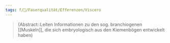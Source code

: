 ```yaml
---
tags: f/🧠/Faserqualität/Efferenzen/Viscero
---
```

> (Abstract::Leiten Informationen zu den sog. branchiogenen [[Muskeln]], die sich embryologisch aus den Kiemenbögen entwickelt haben)